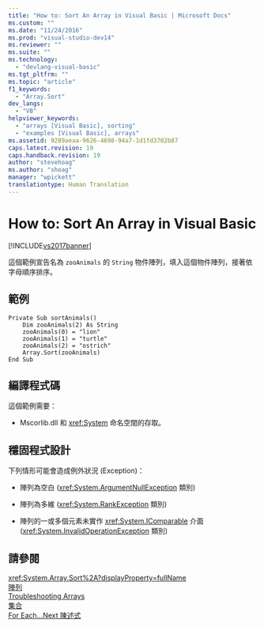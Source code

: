 ```yaml
---
title: "How to: Sort An Array in Visual Basic | Microsoft Docs"
ms.custom: ""
ms.date: "11/24/2016"
ms.prod: "visual-studio-dev14"
ms.reviewer: ""
ms.suite: ""
ms.technology: 
  - "devlang-visual-basic"
ms.tgt_pltfrm: ""
ms.topic: "article"
f1_keywords: 
  - "Array.Sort"
dev_langs: 
  - "VB"
helpviewer_keywords: 
  - "arrays [Visual Basic], sorting"
  - "examples [Visual Basic], arrays"
ms.assetid: 9289aeaa-9626-4698-94a7-1d1fd3702b87
caps.latest.revision: 19
caps.handback.revision: 19
author: "stevehoag"
ms.author: "shoag"
manager: "wpickett"
translationtype: Human Translation
---
```

# How to: Sort An Array in Visual Basic
[!INCLUDE[vs2017banner](../../../../csharp/includes/vs2017banner.md)]

這個範例宣告名為 `zooAnimals` 的 `String` 物件陣列，填入這個物件陣列，接著依字母順序排序。  
  
## 範例  
  
```  
Private Sub sortAnimals()  
    Dim zooAnimals(2) As String  
    zooAnimals(0) = "lion"  
    zooAnimals(1) = "turtle"  
    zooAnimals(2) = "ostrich"  
    Array.Sort(zooAnimals)  
End Sub  
```  
  
## 編譯程式碼  
 這個範例需要：  
  
-   Mscorlib.dll 和 <xref:System> 命名空間的存取。  
  
## 穩固程式設計  
 下列情形可能會造成例外狀況 \(Exception\)：  
  
-   陣列為空白 \(<xref:System.ArgumentNullException> 類別\)  
  
-   陣列為多維 \(<xref:System.RankException> 類別\)  
  
-   陣列的一或多個元素未實作 <xref:System.IComparable> 介面 \(<xref:System.InvalidOperationException> 類別\)  
  
## 請參閱  
 <xref:System.Array.Sort%2A?displayProperty=fullName>   
 [陣列](../../../../visual-basic/programming-guide/language-features/arrays/index.md)   
 [Troubleshooting Arrays](../../../../visual-basic/programming-guide/language-features/arrays/troubleshooting-arrays.md)   
 [集合](../Topic/Collections%20\(C%23%20and%20Visual%20Basic\).md)   
 [For Each...Next 陳述式](../../../../visual-basic/language-reference/statements/for-each-next-statement.md)
